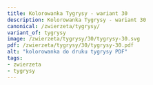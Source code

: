 ```yaml
---
title: Kolorowanka Tygrysy - wariant 30
description: Kolorowanka Tygrysy - wariant 30
canonical: /zwierzeta/tygrysy/
variant_of: tygrysy
image: /zwierzeta/tygrysy/30/tygrysy-30.svg
pdf: /zwierzeta/tygrysy/30/tygrysy-30.pdf
alt: "kolorowanka do druku tygrysy PDF"
tags:
- zwierzeta
- tygrysy
---
```

